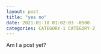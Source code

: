 ```yaml
---
layout: post
title: "yes no"
date: 2021-01-18 01:02:03 -0500
categories: CATEGORY-1 CATEGORY-2
---
```


Am I a post yet?
